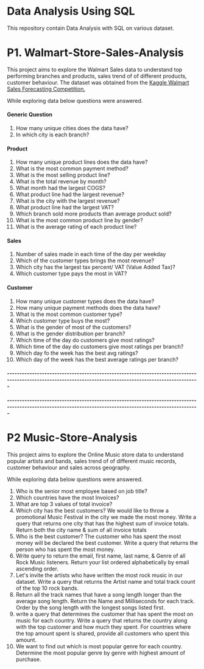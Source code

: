 # Data Analysis Using SQL

This repository contain Data Analysis with SQL on various dataset.


# P1. Walmart-Store-Sales-Analysis

This project aims to explore the Walmart Sales data to understand top performing branches and products, sales trend of of different products, customer behaviour. The dataset was obtained from the [Kaggle Walmart Sales Forecasting Competition.](https://www.kaggle.com/c/walmart-recruiting-store-sales-forecasting)  

While exploring data below questions were answered.

#### Generic Question
  1. How many unique cities does the data have?
  2. In which city is each branch?
#### Product
  1. How many unique product lines does the data have?
  2. What is the most common payment method?
  3. What is the most selling product line?
  4. What is the total revenue by month?
  5. What month had the largest COGS?
  6. What product line had the largest revenue?
  7. What is the city with the largest revenue?
  8. What product line had the largest VAT?
  9. Which branch sold more products than average product sold?
 10. What is the most common product line by gender?
 11. What is the average rating of each product line?
#### Sales
 1. Number of sales made in each time of the day per weekday
 2. Which of the customer types brings the most revenue?
 3. Which city has the largest tax percent/ VAT (Value Added Tax)?
 4. Which customer type pays the most in VAT?
#### Customer
 1. How many unique customer types does the data have?
 2. How many unique payment methods does the data have?
 3. What is the most common customer type?
 4. Which customer type buys the most?
 5. What is the gender of most of the customers?
 6. What is the gender distribution per branch?
 7. Which time of the day do customers give most ratings?
 8. Which time of the day do customers give most ratings per branch?
 9. Which day fo the week has the best avg ratings?
 10. Which day of the week has the best average ratings per branch?


#### ---------------------------------------------------------------------------------------------------------------------------------------------------------
#### ---------------------------------------------------------------------------------------------------------------------------------------------------------

# P2 Music-Store-Analysis 

This project aims to explore the Online Music store data to understand popular artists and bands, sales trend of of different music records, customer behaviour and sales across geography.

While exploring data below questions were answered. 

1. Who is the senior most employee based on job title?
2. Which countries have the most Invoices?
3. What are top 3 values of total invoice?
4. Which city has the best customers? We would like to throw a promotional Music Festival in the city we made the most money. Write a query that returns one city that 
has the highest sum of invoice totals. Return both the city name & sum of all invoice totals
5. Who is the best customer? The customer who has spent the most money will be declared the best customer. Write a query that returns the person who has spent the 
most money.
6. Write query to return the email, first name, last name, & Genre of all Rock Music listeners. Return your list ordered alphabetically by email ascending order.
7. Let's invite the artists who have written the most rock music in our dataset. Write a query that returns the Artist name and total track count of the top 10 rock bands.
8. Return all the track names that have a song length longer than the average song length. Return the Name and Milliseconds for each track. Order by the song length with the longest songs listed first.
9. write a query that determines the customer that has spent the most on music for each country. Write a query that returns the country along with the top customer and how much they spent. For countries where the top amount spent is shared, provide all customers who spent this amount.
10. We want to find out which is most popular genre for each country. Determine the most popular genre by genre with highest amount of purchase.

